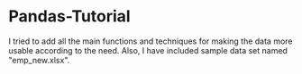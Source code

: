 # Pandas-Tutorial

I tried to add all the main functions and techniques for making the data more usable according to the need.
Also, I have included sample data set named "emp_new.xlsx". 
